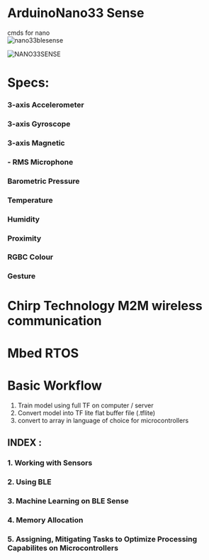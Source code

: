 # ArduinoNano33 Sense
cmds for nano  
![nano33blesense](https://user-images.githubusercontent.com/14113263/107831393-d395a180-6d42-11eb-8e4e-9743f50ff696.png)


![NANO33SENSE](https://user-images.githubusercontent.com/14113263/108411464-86e81580-71dd-11eb-9eec-54563239c3d8.png)


# Specs: 
### 3-axis Accelerometer 
### 3-axis Gyroscope
### 3-axis Magnetic
### - RMS Microphone
### Barometric Pressure
### Temperature 
### Humidity
### Proximity 
### RGBC Colour
### Gesture 

# Chirp Technology M2M wireless communication
# Mbed RTOS

# Basic Workflow 
1. Train model using full TF on computer / server
2. Convert model into TF lite flat buffer file (.tflite) 
3. convert to array in language of choice for microcontrollers 
## INDEX :  
### 1. Working with Sensors
### 2. Using BLE 
### 3. Machine Learning on BLE Sense 
### 4. Memory Allocation 
### 5. Assigning, Mitigating Tasks to Optimize Processing Capabilites on Microcontrollers 
